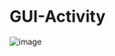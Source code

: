 # GUI-Activity

![image](https://github.com/user-attachments/assets/6bb91a9c-e5c4-4520-a3da-3432c93b5191)

